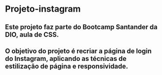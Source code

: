 # Projeto-instagram
## Este projeto faz parte do Bootcamp Santander da DIO, aula de CSS.
## O objetivo do projeto é recriar a página de login do Instagram, aplicando as técnicas de estilização de página e responsividade. 
